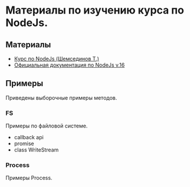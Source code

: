 # Материалы по изучению курса по NodeJs.

## Материалы
* [Курс по NodeJs (Шемсединов Т.)](https://github.com/HowProgrammingWorks/Index/blob/master/Courses/NodeJS.md)
* [Официальная документация по NodeJs v.16](https://nodejs.org/dist/latest-v16.x/docs/api/)

## Примеры
Приведены выборочные примеры методов.

### FS
Примеры по файловой системе.
  * callback api
  * promise
  * class WriteStream

### Process
Примеры Process.
